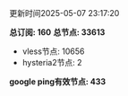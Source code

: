 更新时间2025-05-07 23:17:20

**总订阅: 160**
**总节点: 33613**
- vless节点: 10656
- hysteria2节点: 2

**google ping有效节点: 433**
